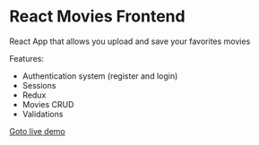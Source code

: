 # React Movies Frontend
React App that allows you upload and save your favorites movies

Features:
  - Authentication system (register and login)
  - Sessions
  - Redux
  - Movies CRUD
  - Validations

[Goto live demo](https://react-movies-frontend.herokuapp.com/)
